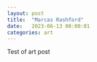 ```yaml
---
layout: post
title:  "Marcas Rashford"
date:   2023-06-13 00:00:01 
categories: art
---
```


Test of art post
